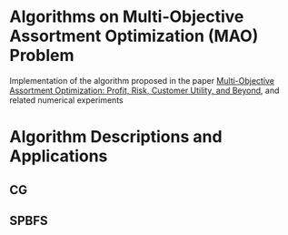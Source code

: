 # Algorithms on Multi-Objective Assortment Optimization (MAO) Problem
Implementation of the algorithm proposed in the paper [Multi-Objective Assortment Optimization: Profit, Risk, Customer Utility, and Beyond](https://papers.ssrn.com/sol3/papers.cfm?abstract_id=4425135), and related numerical experiments


# Algorithm Descriptions and Applications
## CG

## SPBFS
